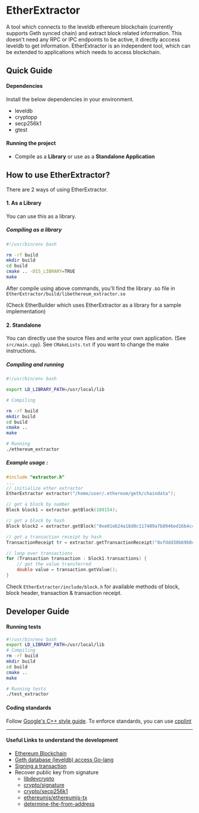 # EtherExtractor

A tool which connects to the leveldb ethereum blockchain (currently supports Geth synced chain) and extract block related information. This doesn't need any RPC or IPC endpoints to be active, it directly acccess leveldb to get information. EtherExtractor is an independent tool, which can be extended to applications which needs to access blockchain.


## Quick Guide
#### Dependencies
Install the below dependencies in your environment.
 - leveldb
 - cryptopp
 - secp256k1
 - gtest

#### Running the project
- Compile as a <b>Library</b> or use as a <b>Standalone Application</b>


## How to use EtherExtractor?

There are 2 ways of using EtherExtractor.
#### 1. As a Library
You can use this as a library.

##### Compiling as a library
```sh
#!/usr/bin/env bash

rm -rf build
mkdir build
cd build
cmake .. -DIS_LIBRARY=TRUE
make
```
After compile using above commands, you'll find the library .so file in `EtherExtractor/build/libethereum_extractor.so`


(Check EtherBuilder which uses EtherExtractor as a library for a sample implementation)

#### 2. Standalone
You can directly use the source files and write your own application. (See `src/main.cpp`). See `CMakeLists.txt` if you want to change the make instructions.

##### Compiling and running

```sh
#!/usr/bin/env bash

export LD_LIBRARY_PATH=/usr/local/lib

# Compiling

rm -rf build
mkdir build
cd build
cmake ..
make

# Running
./ethereum_extractor
```

##### Example usage :
```cpp
#include "extractor.h"
...
// initialize ether extractor
EtherExtractor extractor("/home/user/.ethereum/geth/chaindata");

// get a block by number
Block block1 = extractor.getBlock(189154);

// get a block by hash
Block block2 = extractor.getBlock("0xe01eb24a18d0c117409a7b8946ed16b4c485ed79746644b89250384ed9bf2fda");

// get a transaction receipt by hash
TransactionReceipt tr = extractor.getTransactionReceipt("0xfddd30b69b0c4f918785e83c8b8ddd21fe3e2019a142fc382b88fa5de6c88fa2");

// loop over transactions
for (Transaction transaction : block1.transactions) {
	// get the value transferred
	double value = transaction.getValue();
}


```
Check `EtherExtractor/include/block.h` for available methods of block, block header, transaction & transaction receipt.

## Developer Guide

#### Running tests
```sh
#!/usr/bin/env bash
export LD_LIBRARY_PATH=/usr/local/lib
# Compiling
rm -rf build
mkdir build
cd build
cmake ..
make

# Running tests
./test_extractor
```

#### Coding standards
Follow [Google's C++ style guide](http://google.github.io/styleguide/cppguide.html). To enforce standards, you can use [cpplint](https://github.com/cpplint/cpplint)

<hr/>

#### Useful Links to understand the development
 - [Ethereum Blockchain](https://www.hashhack.it/posts/source-r-ethereum)
 - [Geth database (leveldb) access Go-lang](https://github.com/ethereum/go-ethereum/blob/be1c56e244abc2532b4caad05f7f655012114cb3/core/database_util.go)
 - [Signing a transaction](https://github.com/ethereum/go-ethereum/blob/master/core/types/transaction_signing.go#L72)
 - Recover public key from signature
   - [libdevcrypto](https://github.com/ethereum/cpp-ethereum/blob/develop/libdevcrypto/Common.cpp)
   - [crypto/signature](https://github.com/ethereum/go-ethereum/blob/master/crypto/signature_nocgo.go)
   - [crypto/secp256k1](https://github.com/ethereum/go-ethereum/blob/master/crypto/secp256k1/secp256.go)
   - [ethereumjs/ethereumjs-tx](https://github.com/ethereumjs/ethereumjs-tx/blob/master/index.js)
   - [determine-the-from-address](https://ethereum.stackexchange.com/questions/36051/given-only-a-raw-transaction-how-can-i-determine-the-from-address-that-signed-i)
